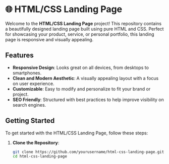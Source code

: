 # 🌐 HTML/CSS Landing Page

Welcome to the **HTML/CSS Landing Page** project! This repository contains a beautifully designed landing page built using pure HTML and CSS. Perfect for showcasing your product, service, or personal portfolio, this landing page is responsive and visually appealing.

## Features

- **Responsive Design**: Looks great on all devices, from desktops to smartphones.
- **Clean and Modern Aesthetic**: A visually appealing layout with a focus on user experience.
- **Customizable**: Easy to modify and personalize to fit your brand or project.
- **SEO Friendly**: Structured with best practices to help improve visibility on search engines.


## Getting Started

To get started with the HTML/CSS Landing Page, follow these steps:

1. **Clone the Repository**:
   ```bash
   git clone https://github.com/yourusername/html-css-landing-page.git
   cd html-css-landing-page
